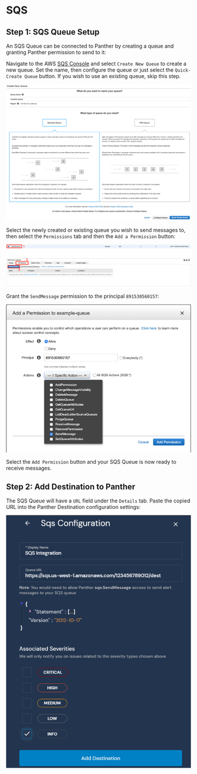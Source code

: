 # SQS

## Step 1: SQS Queue Setup

An SQS Queue can be connected to Panther by creating a queue and granting Panther permission to send to it:

Navigate to the AWS [SQS Console](https://console.aws.amazon.com/sqs/home) and select `Create New Queue` to create a new queue. Set the name, then configure the queue or just select the `Quick-Create Queue` button. If you wish to use an existing queue, skip this step.

![](../.gitbook/assets/destinations/sqs1.png)

Select the newly created or existing queue you wish to send messages to, then select the `Permissions` tab and then the `Add a Permission` button:

![](../.gitbook/assets/destinations/sqs2.png)

Grant the `SendMessage` permission to the principal `891530560157`:

![](../.gitbook/assets/destinations/sqs3.png)

Select the `Add Permission` button and your SQS Queue is now ready to receive messages.

## Step 2: Add Destination to Panther

The SQS Queue will have a `URL` field under the `Details` tab. Paste the copied URL into the Panther Destination configuration settings:

![](../.gitbook/assets/destinations/sqs-panther.png)
